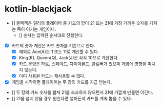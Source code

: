 # kotlin-blackjack

- [] 블랙잭은 딜러와 플레이어 중 카드의 합이 21 또는 21에 가장 가까운 숫자를 가지는 쪽이 이기는 게임이다.
  - [] 순서는 입력된 순서대로 진행한다.
- [x] 카드의 숫자 계산은 카드 숫자를 기본으로 한다.
  - [x] 예외로 Ace(A)는 1 또는 11로 계산할 수 있다.
  - [x] King(K), Queen(Q), Jack(J)은 각각 10으로 계산한다.
  - [x] 카드 문양은 하트, 스페이드, 다이아몬드, 클로버가 있으며 게임에 영향을 미치지 않는다.
  - [x] 이미 사용된 카드는 재사용할 수 없다.
- [x] 게임을 시작하면 플레이어는 두 장의 카드를 지급 받는다.
- [] 두 장의 카드 숫자를 합쳐 21을 초과하지 않으면서 21에 가깝게 만들면 이긴다.
- [] 21을 넘지 않을 경우 원한다면 얼마든지 카드를 계속 뽑을 수 있다.
